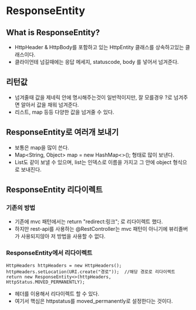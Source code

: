 # ResponseEntity

## What is ResponseEntity?
* HttpHeader & HttpBody를 포함하고 있는 HttpEntity 클래스를 상속하고있는 클래스이다.
* 클라이언테 넘길때에는 응답 메세지, statuscode, body 를 넣어서 넘겨준다.

## 리턴값
* 넘겨줄때 값을 제네릭 안에 명시해주는것이 일반적이지만, 잘 모를경우 ?로 넘겨주면 알아서 값을 채워 넘겨준다.
* 리스트, map 등등 다양한 값을 넘겨줄 수 있다.

## ResponseEntity로 여러개 보내기
* 보통은 map을 많이 쓴다. 
* Map<String, Object> map = new HashMap<>(); 형태로 많이 보낸다.
* List도 같이 보낼 수 있으며, list는 인덱스로 이름을 가지고 그 안에 object 형식으로 보내진다.

## ResponseEntity 리다이렉트
### 기존의 방법
* 기존에 mvc 패턴에서는 return "redirect:링크"; 로 리다이렉트 했다.
* 하지만 rest-api를 사용하는 @RestController는 mvc 패턴이 아니기에 뷰리졸버가 사용되지않아 저 방법을 사용할 수 없다.

### ResponseEntity에서 리다이렉트
```
HttpHeaders httpHeaders = new HttpHeaders();
httpHeaders.setLocation(URI.create("경로"));  //해당 경로로 리다이렉트
return new ResponseEntity<>(httpHeaders, HttpStatus.MOVED_PERMANENTLY);
```
* 헤더를 이용해서 리다이렉트 할 수 있다.
* 여기서 핵심은 httpstatus를 moved_permanently로 설정한다는 것이다.
